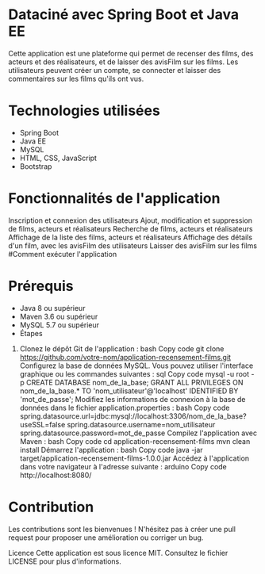 # Dataciné avec Spring Boot et Java EE
Cette application est une plateforme qui permet de recenser des films, des acteurs et des réalisateurs, et de laisser des avisFilm sur les films. Les utilisateurs peuvent créer un compte, se connecter et laisser des commentaires sur les films qu'ils ont vus.

# Technologies utilisées
- Spring Boot
- Java EE
- MySQL
- HTML, CSS, JavaScript
- Bootstrap

# Fonctionnalités de l'application
Inscription et connexion des utilisateurs
Ajout, modification et suppression de films, acteurs et réalisateurs
Recherche de films, acteurs et réalisateurs
Affichage de la liste des films, acteurs et réalisateurs
Affichage des détails d'un film, avec les avisFilm des utilisateurs
Laisser des avisFilm sur les films
#Comment exécuter l'application
# Prérequis
- Java 8 ou supérieur
- Maven 3.6 ou supérieur
- MySQL 5.7 ou supérieur
- Étapes
1. Clonez le dépôt Git de l'application :
bash
Copy code
git clone https://github.com/votre-nom/application-recensement-films.git
Configurez la base de données MySQL. Vous pouvez utiliser l'interface graphique ou les commandes suivantes :
sql
Copy code
mysql -u root -p
CREATE DATABASE nom_de_la_base;
GRANT ALL PRIVILEGES ON nom_de_la_base.* TO 'nom_utilisateur'@'localhost' IDENTIFIED BY 'mot_de_passe';
Modifiez les informations de connexion à la base de données dans le fichier application.properties :
bash
Copy code
spring.datasource.url=jdbc:mysql://localhost:3306/nom_de_la_base?useSSL=false
spring.datasource.username=nom_utilisateur
spring.datasource.password=mot_de_passe
Compilez l'application avec Maven :
bash
Copy code
cd application-recensement-films
mvn clean install
Démarrez l'application :
bash
Copy code
java -jar target/application-recensement-films-1.0.0.jar
Accédez à l'application dans votre navigateur à l'adresse suivante :
arduino
Copy code
http://localhost:8080/
# Contribution
Les contributions sont les bienvenues ! N'hésitez pas à créer une pull request pour proposer une amélioration ou corriger un bug.

Licence
Cette application est sous licence MIT. Consultez le fichier LICENSE pour plus d'informations.
